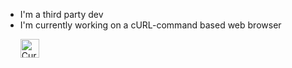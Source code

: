 - I'm a third party dev
- I'm currently working on a cURL-command based web browser <p><a href="https://commons.wikimedia.org/wiki/File:Curl-logo.svg#/media/Fichier:Curl-logo.svg"><img src="https://upload.wikimedia.org/wikipedia/commons/thumb/8/8a/Curl-logo.svg/1200px-Curl-logo.svg.png" alt="Curl-logo.svg" width="30"></a><br></p>
